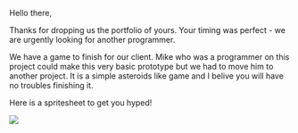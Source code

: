 Hello there, 

Thanks for dropping us the portfolio of yours. Your timing was perfect - we are urgently looking for another programmer.

We have a game to finish for our client. Mike who was a programmer on this project could make this very basic prototype but we had to move him to another project. It is a simple asteroids like game and I belive you will have no troubles finishing it.

Here is a spritesheet to get you hyped!

<img src="http://i.imgur.com/XCCzd6f.png">